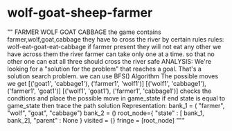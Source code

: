 # wolf-goat-sheep-farmer
""
FARMER WOLF GOAT CABBAGE
the game contains
farmer,wolf,goat,cabbage
they have to cross the river by certain rules
rules:
  wolf-eat-goat-eat-cabbage
  if farmer present they will not eat any other
  we have across them the river
  farmer can take only one at a time. so that no other one can eat
  all three should cross the river safe
ANALYSIS:
  We're looking for a "solution for the problem" that reaches a goal.
  That's a solution search problem.
  we can use BFS() Algorithm
  The possible moves we get
  [('goat1', 'cabbage1'), ('farmer1', 'wolf1')]
  [('wolf1', 'cabbage1'), ('farmer1', 'goat1')]
  [('wolf1', 'goat1'), ('farmer1', 'cabbage1')]
  checks the condtions and place the possible move in game_state
  if end state is equal to game_state then trace the path solution
Representation:
  bank_1 = ( "farmer", "wolf", "goat", "cabbage")
  bank_2 = ()
  root_node={
    "state" : [ bank_1, bank_2],
    "parent" : None
  }
  visited = {}
  fringe = [root_node]
"""
